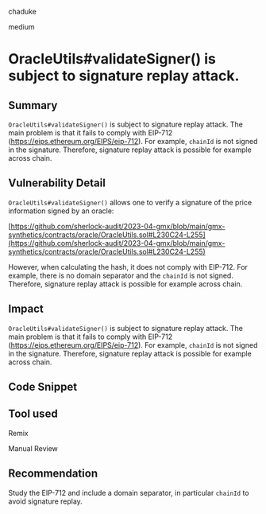 chaduke

medium

# OracleUtils#validateSigner() is subject to signature replay attack.

## Summary
``OracleUtils#validateSigner()`` is subject to signature replay attack. The main problem is that it fails to comply with EIP-712 (https://eips.ethereum.org/EIPS/eip-712). For example, ``chainId`` is not signed in the signature. Therefore, signature replay attack is possible for example across chain. 

## Vulnerability Detail
``OracleUtils#validateSigner()`` allows one to verify a signature of the price information signed by an oracle: 


[https://github.com/sherlock-audit/2023-04-gmx/blob/main/gmx-synthetics/contracts/oracle/OracleUtils.sol#L230C24-L255](https://github.com/sherlock-audit/2023-04-gmx/blob/main/gmx-synthetics/contracts/oracle/OracleUtils.sol#L230C24-L255)

However, when calculating the hash, it does not comply with EIP-712. For example, there is no domain separator and the ``chainId`` is not signed. Therefore, signature replay attack is possible for example across chain. 


## Impact
``OracleUtils#validateSigner()`` is subject to signature replay attack. The main problem is that it fails to comply with EIP-712 (https://eips.ethereum.org/EIPS/eip-712). For example, ``chainId`` is not signed in the signature. Therefore, signature replay attack is possible for example across chain. 

## Code Snippet

## Tool used
Remix

Manual Review

## Recommendation
Study the EIP-712 and include a domain separator, in particular ``chainId`` to avoid signature replay. 

